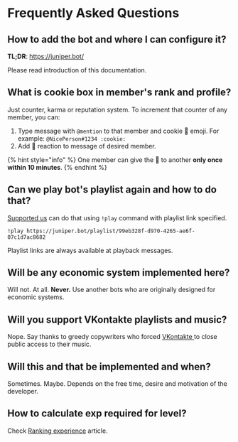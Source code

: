 # Frequently Asked Questions

## How to add the bot and where I can configure it?

**TL;DR**: [https://juniper.bot/ ](https://juniper.bot/)

 Please read introduction of this documentation.

## What is cookie box in member's rank and profile?

Just counter, karma or reputation system. To increment that counter of any member, you can:

1. Type message with `@mention` to that member and cookie 🍪 emoji. For example: `@NicePerson#1234 :cookie:`
2. Add 🍪 reaction to message of desired member.

{% hint style="info" %}
 One member can give the 🍪 to another **only once within 10 minutes**.
{% endhint %}

## Can we play bot's playlist again and how to do that?

 [Supported us](https://juniper.bot/donate) can do that using `!play` command with playlist link specified.

```text
!play https://juniper.bot/playlist/99eb328f-d970-4265-ae6f-07c1d7ac8682
```

Playlist links are always available at playback messages.

## Will be any economic system implemented here?

Will not. At all. **Never.** Use another bots who are originally designed for economic systems.

## Will you support VKontakte playlists and music?

 Nope. Say thanks to greedy copywriters who forced [VKontakte ](https://vk.com/)to close public access to their music.

## Will this and that be implemented and when?

Sometimes. Maybe. Depends on the free time, desire and motivation of the developer.

## How to calculate exp required for level?

Check [Ranking experience](../features/ranking/experience.md) article.



